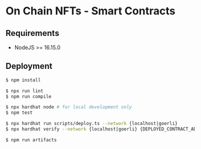 # On Chain NFTs - Smart Contracts

## Requirements

- NodeJS >= 16.15.0

## Deployment

```bash
$ npm install

$ npx run lint
$ npm run compile

$ npx hardhat node # for local development only
$ npm test

$ npx hardhat run scripts/deploy.ts --network {localhost|goerli}
$ npx hardhat verify --network {localhost|goerli} {DEPLOYED_CONTRACT_ADDRESS}

$ npm run artifacts
```
